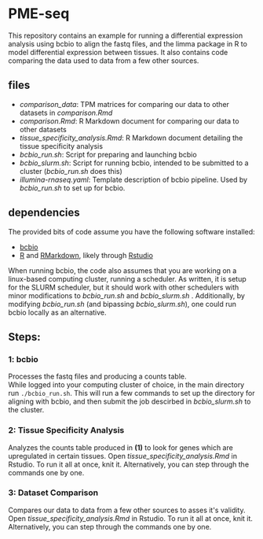 # PME-seq

This repository contains an example for running a differential expression analysis using bcbio to align the fastq files, and the limma package in R to model differential expression between tissues. It also contains code comparing the data used to data from a few other sources.

## files
* _comparison_data_: TPM matrices for comparing our data to other datasets in _comparison.Rmd_
* _comparison.Rmd_: R Markdown document for comparing our data to other datasets
* _tissue_specificity_analysis.Rmd_: R Markdown document detailing the tissue specificity analysis
* _bcbio_run.sh_: Script for preparing and launching bcbio
* _bcbio_slurm.sh_: Script for running bcbio, intended to be submitted to a cluster (_bcbio_run.sh_ does this)
* _illumina-rnaseq.yaml_: Template description of bcbio pipeline. Used by _bcbio_run.sh_ to set up for bcbio.

## dependencies
The provided bits of code assume you have the following software installed: 
* [bcbio](https://github.com/bcbio/bcbio-nextgen)
* [R](https://www.r-project.org/) and [RMarkdown](https://rmarkdown.rstudio.com/), likely through [Rstudio](https://www.rstudio.com/)

When running bcbio, the code also assumes that you are working on a linux-based computing cluster, running a scheduler. As written, it is setup for the SLURM scheduler, but it should work with other schedulers with minor modifications to _bcbio_run.sh_ and _bcbio_slurm.sh_ . Additionally, by modifying _bcbio_run.sh_ (and bipassing _bcbio_slurm.sh_), one could run bcbio locally as an alternative.

## Steps:
### 1: bcbio
Processes the fastq files and producing a counts table.  
While logged into your computing cluster of choice, in the main directory run `./bcbio_run.sh`. This will run a few commands to set up the directory for aligning with bcbio, and then submit the job descirbed in _bcbio_slurm.sh_ to the cluster.

### 2: Tissue Specificity Analysis 
Analyzes the counts table produced in __(1)__ to look for genes which are upregulated in certain tissues.
Open _tissue_specificity_analysis.Rmd_ in Rstudio. To run it all at once, knit it. Alternatively, you can step through the commands one by one.

### 3: Dataset Comparison
Compares our data to data from a few other sources to asses it's validity.
Open _tissue_specificity_analysis.Rmd_ in Rstudio. To run it all at once, knit it. Alternatively, you can step through the commands one by one.
